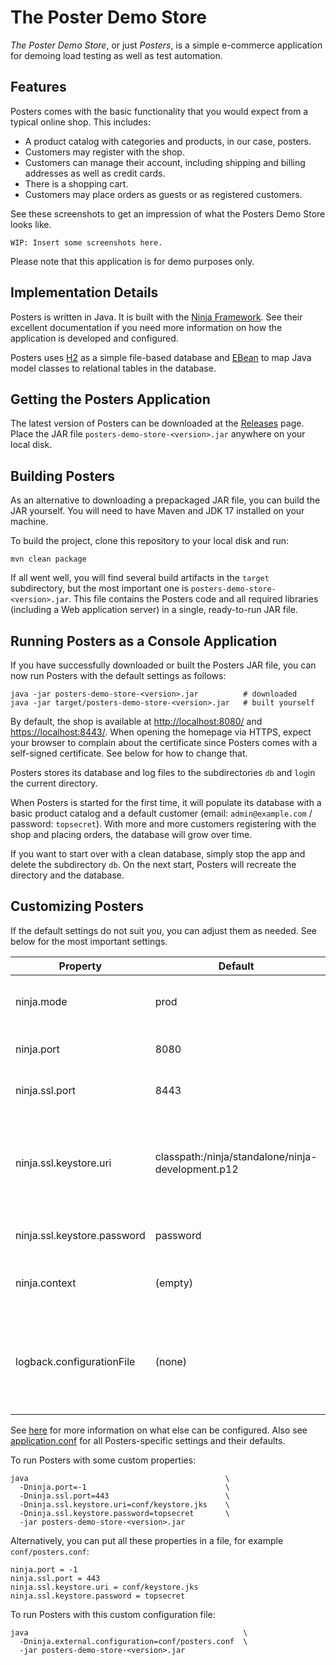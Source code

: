 # The Poster Demo Store

*The Poster Demo Store*, or just *Posters*, is a simple e-commerce application for demoing load testing as well as test automation.


## Features

Posters comes with the basic functionality that you would expect from a typical online shop. This includes:

* A product catalog with categories and products, in our case, posters.
* Customers may register with the shop.
* Customers can manage their account, including shipping and billing addresses as well as credit cards.
* There is a shopping cart.
* Customers may place orders as guests or as registered customers.

See these screenshots to get an impression of what the Posters Demo Store looks like.

    WIP: Insert some screenshots here.

Please note that this application is for demo purposes only.


## Implementation Details

Posters is written in Java. It is built with the [Ninja Framework](https://www.ninjaframework.org/). See their excellent documentation if you need more information on how the application is developed and configured. 

Posters uses [H2](https://www.h2database.com/) as a simple file-based database and [EBean](https://ebean.io/) to map Java model classes to relational tables in the database.


## Getting the Posters Application

The latest version of Posters can be downloaded at the [Releases](https://github.com/Xceptance/posters-demo-store/releases) page. Place the JAR file `posters-demo-store-<version>.jar` anywhere on your local disk.


## Building Posters

As an alternative to downloading a prepackaged JAR file, you can build the JAR yourself. You will need to have Maven and JDK 17 installed on your machine.

To build the project, clone this repository to your local disk and run:

```
mvn clean package
```

If all went well, you will find several build artifacts in the `target` subdirectory, but the most important one is `posters-demo-store-<version>.jar`. This file contains the Posters code and all required libraries (including a Web application server) in a single, ready-to-run JAR file.


## Running Posters as a Console Application

If you have successfully downloaded or built the Posters JAR file, you can now run Posters with the default settings as follows:  

```
java -jar posters-demo-store-<version>.jar          # downloaded
java -jar target/posters-demo-store-<version>.jar   # built yourself
```

By default, the shop is available at [http://localhost:8080/](http://localhost:8080/) and [https://localhost:8443/](https://localhost:8443/). When opening the homepage via HTTPS, expect your browser to complain about the certificate since Posters comes with a self-signed certificate. See below for how to change that.

Posters stores its database and log files to the subdirectories `db` and `log`in the current directory.

When Posters is started for the first time, it will populate its database with a basic product catalog and a default customer (email: `admin@example.com` / password: `topsecret`). With more and more customers registering with the shop and placing orders, the database will grow over time.

If you want to start over with a clean database, simply stop the app and delete the subdirectory `db`. On the next start, Posters will recreate the directory and the database.


## Customizing Posters

If the default settings do not suit you, you can adjust them as needed. See below for the most important settings.

| Property | Default | Description |
| -------- | ------- | ----------- |
| ninja.mode | prod | The application mode, one of `prod`, `test`, and `dev`. |
| ninja.port | 8080 | The HTTP port. Use -1 to disable HTTP. |
| ninja.ssl.port | 8443 | The HTTPS port. Use -1 to disable HTTPS. |
| ninja.ssl.keystore.uri | classpath:/ninja/standalone/ninja-development.p12 | The URI to a key store with a custom server certificate. You will need to create and populate the key store. |
| ninja.ssl.keystore.password | password | The password to open the key store/the key. |
| ninja.context | (empty) | The context path where Posters will live, such as `/posters`. |
| logback.configurationFile | (none) | The path to a custom configuration file for the [Logback logging framework](https://logback.qos.ch/manual/configuration.html), such as `conf/logback.xml`. |

See [here](https://www.ninjaframework.org/documentation/configuration_and_modes.html) for more information on what else can be configured. Also see [application.conf](./src/main/java/conf/application.conf) for all Posters-specific settings and their defaults.

To run Posters with some custom properties: 

```
java                                            \
  -Dninja.port=-1                               \
  -Dninja.ssl.port=443                          \
  -Dninja.ssl.keystore.uri=conf/keystore.jks    \
  -Dninja.ssl.keystore.password=topsecret       \
  -jar posters-demo-store-<version>.jar
```

Alternatively, you can put all these properties in a file, for example `conf/posters.conf`:

```
ninja.port = -1
ninja.ssl.port = 443
ninja.ssl.keystore.uri = conf/keystore.jks
ninja.ssl.keystore.password = topsecret
```

To run Posters with this custom configuration file:

```
java                                                \
  -Dninja.external.configuration=conf/posters.conf  \
  -jar posters-demo-store-<version>.jar
```

